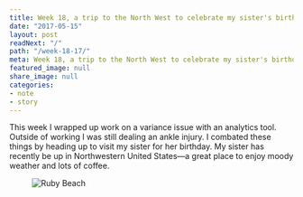 ```yaml
---
title: Week 18, a trip to the North West to celebrate my sister's birthday
date: "2017-05-15"
layout: post
readNext: "/"
path: "/week-18-17/"
meta: Week 18, a trip to the North West to celebrate my sister's birthday
featured_image: null
share_image: null
categories:
- note
- story
---
```


This week I wrapped up work on a variance issue with an analytics tool. Outside of working I was still dealing an ankle injury. I combated these things by heading up to visit my sister for her birthday. My sister has recently be up in Northwestern United States—a great place to enjoy moody weather and lots of coffee. 

<figure>
  <img src="https://yowainwright.imgix.net/wk-18/ruby-beach-2.jpg?w=800&h=800&crop=focalpoint&auto=format" alt="Ruby Beach" />
</figure>

